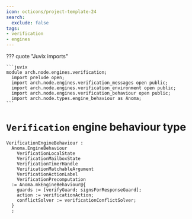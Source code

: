 ```yaml
---
icon: octicons/project-template-24
search:
  exclude: false
tags:
- verification
- engines
---
```


??? quote "Juvix imports"

    ```juvix
    module arch.node.engines.verification;
      import prelude open;
      import arch.node.engines.verification_messages open public;
      import arch.node.engines.verification_environment open public;
      import arch.node.engines.verification_behaviour open public;
      import arch.node.types.engine_behaviour as Anoma;
    ```

# `Verification` engine behaviour type

<!-- --8<-- [start:verification-engine-family] -->
```juvix
VerificationEngineBehaviour :
  Anoma.EngineBehaviour
    VerificationLocalState
    VerificationMailboxState
    VerificationTimerHandle
    VerificationMatchableArgument
    VerificationActionLabel
    VerificationPrecomputation
  := Anoma.mkEngineBehaviour@{
    guards := [verifyGuard; signsForResponseGuard];
    action := verificationAction;
    conflictSolver := verificationConflictSolver;
  }
  ;
```
<!-- --8<-- [end:verification-engine-family] -->